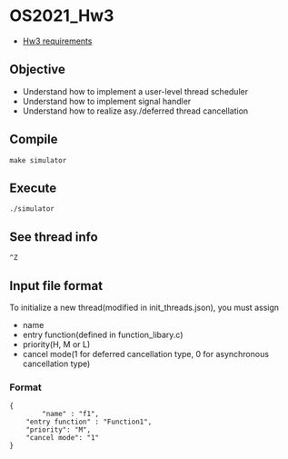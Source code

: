 # OS2021_Hw3
* [Hw3 requirements](https://docs.google.com/presentation/d/1UFuPUwd17Hogh5Vp8GZbnrLRAddGvC1j/edit#slide=id.p3)
## Objective
* Understand how to implement a user-level thread scheduler
* Understand how to implement signal handler
* Understand how to realize asy./deferred thread cancellation 
## Compile
    make simulator
## Execute
    ./simulator
## See thread info
    ^Z
## Input file format
To initialize a new thread(modified in init_threads.json), you must assign 
* name
* entry function(defined in function_libary.c)
* priority(H, M or L)
* cancel mode(1 for deferred cancellation type, 0 for asynchronous cancellation type)  
### Format
    {   
            "name" : "f1",  
		"entry function" : "Function1",  
		"priority": "M",  
		"cancel mode": "1"  
    }  
